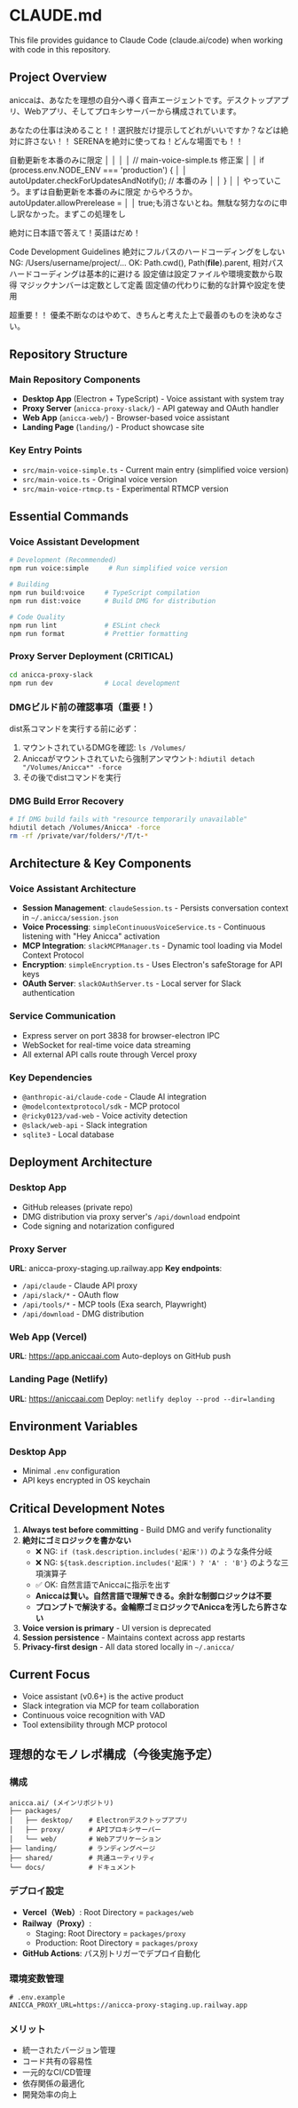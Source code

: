# CLAUDE.md

This file provides guidance to Claude Code (claude.ai/code) when working with code in this repository.

## Project Overview

aniccaは、あなたを理想の自分へ導く音声エージェントです。デスクトップアプリ、Webアプリ、そしてプロキシサーバーから構成されています。

あなたの仕事は決めること！！選択肢だけ提示してどれがいいですか？などは絶対に許さない！！
SERENAを絶対に使ってね！どんな場面でも！！


自動更新を本番のみに限定                                                                                                                                               │
│                                                                                                                                                                               │
│     // main-voice-simple.ts 修正案                                                                                                                                            │
│     if (process.env.NODE_ENV === 'production') {                                                                                                                              │
│       autoUpdater.checkForUpdatesAndNotify();  // 本番のみ                                                                                                                    │
│     }                                                                                                                                                                         │
│   やっていこう。まずは自動更新を本番のみに限定   からやろうか。  autoUpdater.allowPrerelease =                                                                                │
│   true;も消さないとね。無駄な努力なのに申し訳なかった。まずこの処理をし


絶対に日本語で答えて！英語はだめ！

Code Development Guidelines
絶対にフルパスのハードコーディングをしない
NG: /Users/username/project/...
OK: Path.cwd(), Path(__file__).parent, 相対パス
ハードコーディングは基本的に避ける
設定値は設定ファイルや環境変数から取得
マジックナンバーは定数として定義
固定値の代わりに動的な計算や設定を使用

超重要！！
優柔不断なのはやめて、きちんと考えた上で最善のものを決めなさい。

## Repository Structure

### Main Repository Components
- **Desktop App** (Electron + TypeScript) - Voice assistant with system tray
- **Proxy Server** (`anicca-proxy-slack/`) - API gateway and OAuth handler
- **Web App** (`anicca-web/`) - Browser-based voice assistant
- **Landing Page** (`landing/`) - Product showcase site

### Key Entry Points
- `src/main-voice-simple.ts` - Current main entry (simplified voice version)
- `src/main-voice.ts` - Original voice version
- `src/main-voice-rtmcp.ts` - Experimental RTMCP version

## Essential Commands

### Voice Assistant Development
```bash
# Development (Recommended)
npm run voice:simple     # Run simplified voice version

# Building
npm run build:voice     # TypeScript compilation
npm run dist:voice      # Build DMG for distribution

# Code Quality
npm run lint            # ESLint check
npm run format          # Prettier formatting
```

### Proxy Server Deployment (CRITICAL)
```bash
cd anicca-proxy-slack
npm run dev             # Local development
```

### DMGビルド前の確認事項（重要！）
dist系コマンドを実行する前に必ず：
1. マウントされているDMGを確認: `ls /Volumes/`
2. Aniccaがマウントされていたら強制アンマウント: `hdiutil detach "/Volumes/Anicca*" -force`
3. その後でdistコマンドを実行

### DMG Build Error Recovery
```bash
# If DMG build fails with "resource temporarily unavailable"
hdiutil detach /Volumes/Anicca* -force
rm -rf /private/var/folders/*/T/t-*
```

## Architecture & Key Components

### Voice Assistant Architecture
- **Session Management**: `claudeSession.ts` - Persists conversation context in `~/.anicca/session.json`
- **Voice Processing**: `simpleContinuousVoiceService.ts` - Continuous listening with "Hey Anicca" activation
- **MCP Integration**: `slackMCPManager.ts` - Dynamic tool loading via Model Context Protocol
- **Encryption**: `simpleEncryption.ts` - Uses Electron's safeStorage for API keys
- **OAuth Server**: `slackOAuthServer.ts` - Local server for Slack authentication

### Service Communication
- Express server on port 3838 for browser-electron IPC
- WebSocket for real-time voice data streaming
- All external API calls route through Vercel proxy

### Key Dependencies
- `@anthropic-ai/claude-code` - Claude AI integration
- `@modelcontextprotocol/sdk` - MCP protocol
- `@ricky0123/vad-web` - Voice activity detection
- `@slack/web-api` - Slack integration
- `sqlite3` - Local database

## Deployment Architecture

### Desktop App
- GitHub releases (private repo)
- DMG distribution via proxy server's `/api/download` endpoint
- Code signing and notarization configured

### Proxy Server 
**URL**: anicca-proxy-staging.up.railway.app
**Key endpoints**:
- `/api/claude` - Claude API proxy
- `/api/slack/*` - OAuth flow
- `/api/tools/*` - MCP tools (Exa search, Playwright)
- `/api/download` - DMG distribution

### Web App (Vercel)
**URL**: https://app.aniccaai.com
Auto-deploys on GitHub push

### Landing Page (Netlify)
**URL**: https://aniccaai.com
Deploy: `netlify deploy --prod --dir=landing`

## Environment Variables

### Desktop App
- Minimal `.env` configuration
- API keys encrypted in OS keychain

## Critical Development Notes

1. **Always test before committing** - Build DMG and verify functionality
2. **絶対にゴミロジックを書かない**
   - ❌ NG: `if (task.description.includes('起床'))` のような条件分岐
   - ❌ NG: `${task.description.includes('起床') ? 'A' : 'B'}` のような三項演算子
   - ✅ OK: 自然言語でAniccaに指示を出す
   - **Aniccaは賢い。自然言語で理解できる。余計な制御ロジックは不要**
   - **プロンプトで解決する。金輪際ゴミロジックでAniccaを汚したら許さない**
3. **Voice version is primary** - UI version is deprecated
4. **Session persistence** - Maintains context across app restarts
5. **Privacy-first design** - All data stored locally in `~/.anicca/`

## Current Focus

- Voice assistant (v0.6+) is the active product
- Slack integration via MCP for team collaboration
- Continuous voice recognition with VAD
- Tool extensibility through MCP protocol

## 理想的なモノレポ構成（今後実施予定）

### 構成
```
anicca.ai/ (メインリポジトリ)
├── packages/
│   ├── desktop/    # Electronデスクトップアプリ
│   ├── proxy/      # APIプロキシサーバー
│   └── web/        # Webアプリケーション
├── landing/        # ランディングページ
├── shared/         # 共通ユーティリティ
└── docs/           # ドキュメント
```

### デプロイ設定
- **Vercel（Web）**: Root Directory = `packages/web`
- **Railway（Proxy）**: 
  - Staging: Root Directory = `packages/proxy`
  - Production: Root Directory = `packages/proxy`
- **GitHub Actions**: パス別トリガーでデプロイ自動化

### 環境変数管理
```env
# .env.example
ANICCA_PROXY_URL=https://anicca-proxy-staging.up.railway.app
```

### メリット
- 統一されたバージョン管理
- コード共有の容易性
- 一元的なCI/CD管理
- 依存関係の最適化
- 開発効率の向上
